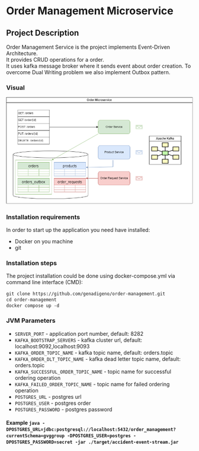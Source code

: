 # Order Management Microservice
## Project Description
Order Management Service is the project implements Event-Driven Architecture.</br>
It provides CRUD operations for a order.</br>
It uses kafka message broker where it sends event about order creation.
To overcome Dual Writing problem we also implement Outbox pattern.

### Visual
![alt text](./diagram.png)

### Installation requirements
In order to start up the application you need have installed:
- Docker on you machine </br>
- git 

### Installation steps
The project installation could be done using docker-compose.yml via command line interface (CMD):
```
git clone https://github.com/genadigeno/order-management.git
cd order-management
docker compose up -d
```

### JVM Parameters
- `SERVER_PORT` - application port number, default: 8282
- `KAFKA_BOOTSTRAP_SERVERS` - kafka cluster url, default: localhost:9092,localhost:9093
- `KAFKA_ORDER_TOPIC_NAME` - kafka topic name, default: orders.topic
- `KAFKA_ORDER_DLT_TOPIC_NAME` - kafka dead letter topic name, default: orders.topic
- `KAFKA_SUCCESSFUL_ORDER_TOPIC_NAME` - topic name for successful ordering operation
- `KAFKA_FAILED_ORDER_TOPIC_NAME` - topic name for failed ordering operation 
- `POSTGRES_URL` - postgres url
- `POSTGRES_USER` - postgres order
- `POSTGRES_PASSWORD` - postgres password
#### Example `java -DPOSTGRES_URL=jdbc:postgresql://localhost:5432/order_management?currentSchema=gvggroup -DPOSTGRES_USER=postgres -DPOSTGRES_PASSWORD=secret -jar ./target/accident-event-stream.jar`
